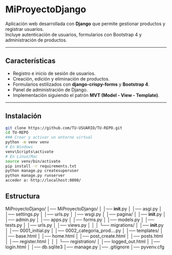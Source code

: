 # MiProyectoDjango

Aplicación web desarrollada con **Django** que permite gestionar productos y registrar usuarios.  
Incluye autenticación de usuarios, formularios con Bootstrap 4 y administración de productos.

---

## Características

- Registro e inicio de sesión de usuarios.  
- Creación, edición y eliminación de productos.  
- Formularios estilizados con **django-crispy-forms** y **Bootstrap 4**.  
- Panel de administración de Django.  
- Implementación siguiendo el patrón **MVT (Model - View - Template)**.

---

## Instalación

```bash
git clone https://github.com/TU-USUARIO/TU-REPO.git
cd TU-REPO
### Crear y activar un entorno virtual
python -m venv venv
# En Windows
venv\Scripts\activate
# En Linux/Mac
source venv/bin/activate
pip install -r requirements.txt
python manage.py createsuperuser
python manage.py runserver
acceder a: http://localhost:8000/
```

## Estructura

MiProyectoDjango/
│── MiProyectoDjango/
│   │── __init__.py
│   │── asgi.py
│   │── settings.py
│   │── urls.py
│   │── wsgi.py
│
│── pagina/
│   │── __init__.py
│   │── admin.py
│   │── apps.py
│   │── forms.py
│   │── models.py
│   │── tests.py
│   │── urls.py
│   │── views.py
│   │
│   └── migrations/
│       │── __init__.py
│       │── 0001_initial.py
│       │── 0002_categoria_prod....py
│
│── templates/
│   │── base.html
│   │── home.html
│   │── post_create.html
│   │── posts.html
│   │── register.html
│   │
│   └── registration/
│       │── logged_out.html
│       │── login.html
│
│── db.sqlite3
│── manage.py
│── .gitignore
│── pyvenv.cfg
